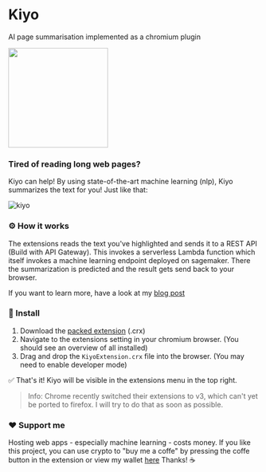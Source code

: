 # Kiyo
AI page summarisation implemented as a chromium plugin

<img src="https://user-images.githubusercontent.com/64489325/157848644-3d522465-f759-4a75-a3ba-d6554bcfb0bb.png" width=200px>

### Tired of reading long web pages?

Kiyo can help! By using state-of-the-art machine learning (nlp), Kiyo summarizes the text for you! Just like that:

![kiyo](https://user-images.githubusercontent.com/64489325/183253130-321889be-b813-4113-878b-c267114019de.gif)

### ⚙️ How it works
The extensions reads the text you've highlighted and sends it to a REST API (Build with API Gateway). This invokes a serverless Lambda function which itself invokes a machine learning endpoint deployed on sagemaker. There the summarization is predicted and the result gets send back to your browser.

If you want to learn more, have a look at my [blog post]()

### 💾 Install
1. Download the [packed extension](https://github.com/CasCodes/Kiyo/releases/tag/v.1.0.0) (.crx)
2. Navigate to the extensions setting in your chromium browser. (You should see an overview of all installed)
3. Drag and drop the `KiyoExtension.crx` file into the browser. (You may need to enable developer mode)

✅ That's it! Kiyo will be visible in the extensions menu in the top right.
 
> Info: Chrome recently switched their extensions to v3, which can't yet be ported to firefox. I will try to do that as soon as possible.

### ❤️ Support me
Hosting web apps - especially machine learning - costs money. If you like this project, you can use crypto to "buy me a coffe" by pressing the coffe button in the extension or view my wallet [here](https://etherchain.org/account/2d36e55Fe253628F257DcF8090b2503834ec02D5)
Thanks! ☕
